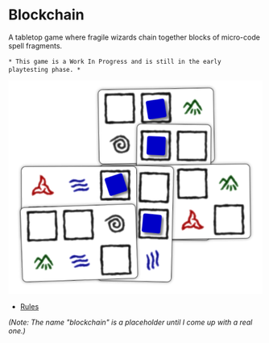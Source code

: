 # Blockchain

A tabletop game where fragile wizards chain together blocks of micro-code spell fragments.

```
* This game is a Work In Progress and is still in the early playtesting phase. *
```

![Sample card layout](img/cards-intro.png)

* [Rules](docs/rules.md)

_(Note: The name "blockchain" is a placeholder until
I come up with a real one.)_
